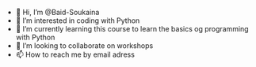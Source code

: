 - 👋 Hi, I’m @Baid-Soukaina
- 👀 I’m interested in coding with Python
- 🌱 I’m currently learning this course to learn the basics og programming with Python
- 💞️ I’m looking to collaborate on workshops
- 📫 How to reach me by email adress

<!---
Baid-Soukaina/Baid-Soukaina is a ✨ special ✨ repository because its `README.md` (this file) appears on your GitHub profile.
You can click the Preview link to take a look at your changes.
--->
